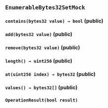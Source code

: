## `EnumerableBytes32SetMock`






### `contains(bytes32 value) → bool` (public)





### `add(bytes32 value)` (public)





### `remove(bytes32 value)` (public)





### `length() → uint256` (public)





### `at(uint256 index) → bytes32` (public)





### `values() → bytes32[]` (public)






### `OperationResult(bool result)`







